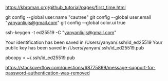 https://kbroman.org/github_tutorial/pages/first_time.html

git config --global user.name "cautree"
git config --global user.email "yanyanliujs@gmail.com"
git config --global color.ui true

ssh-keygen -t ed25519 -C "yanyanliujs@gmail.com"



Your identification has been saved in /Users/yanyan/.ssh/id_ed25519
Your public key has been saved in /Users/yanyan/.ssh/id_ed25519.pub

pbcopy < ~/.ssh/id_ed25519.pub

https://stackoverflow.com/questions/68775869/message-support-for-password-authentication-was-removed
